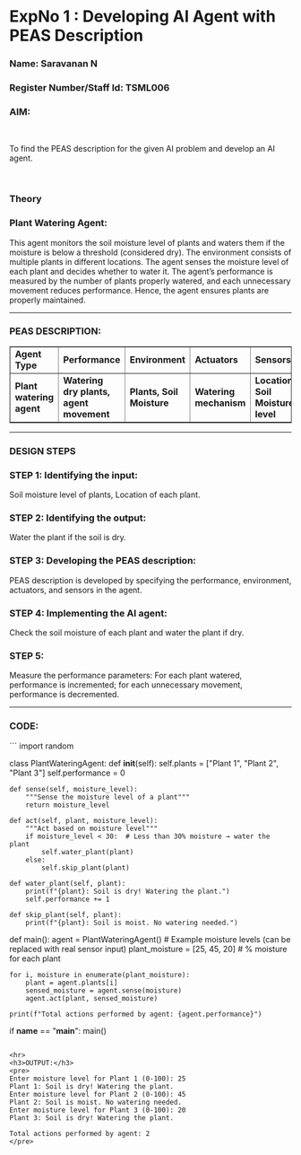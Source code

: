 <h1>ExpNo 1 : Developing AI Agent with PEAS Description</h1>
<h3>Name: Saravanan N</h3>
<h3>Register Number/Staff Id: TSML006</h3>

<h3>AIM:</h3>
<br>
<p>To find the PEAS description for the given AI problem and develop an AI agent.</p>
<br>
<h3>Theory</h3>
<h3>Plant Watering Agent:</h3>
<p>This agent monitors the soil moisture level of plants and waters them if the moisture is below a threshold (considered dry). The environment consists of multiple plants in different locations. The agent senses the moisture level of each plant and decides whether to water it. The agent’s performance is measured by the number of plants properly watered, and each unnecessary movement reduces performance. Hence, the agent ensures plants are properly maintained.</p>
<hr>
<h3>PEAS DESCRIPTION:</h3>
<table border="1" cellpadding="5" cellspacing="0">
  <tr>
    <td><strong>Agent Type</strong></td>
    <td><strong>Performance</strong></td>
    <td><strong>Environment</strong></td>
    <td><strong>Actuators</strong></td>
    <td><strong>Sensors</strong></td>
  </tr>
  <tr>
    <td><strong>Plant watering agent</strong></td>
    <td><strong>Watering dry plants, agent movement</strong></td>
    <td><strong>Plants, Soil Moisture</strong></td>
    <td><strong>Watering mechanism</strong></td>
    <td><strong>Location, Soil Moisture level</strong></td>
  </tr>
</table>
<hr>
<h3>DESIGN STEPS</h3>
<h3>STEP 1: Identifying the input:</h3>
<p>Soil moisture level of plants, Location of each plant.</p>
<h3>STEP 2: Identifying the output:</h3>
<p>Water the plant if the soil is dry.</p>
<h3>STEP 3: Developing the PEAS description:</h3>
<p>PEAS description is developed by specifying the performance, environment, actuators, and sensors in the agent.</p>
<h3>STEP 4: Implementing the AI agent:</h3>
<p>Check the soil moisture of each plant and water the plant if dry.</p>
<h3>STEP 5:</h3>
<p>Measure the performance parameters: For each plant watered, performance is incremented; for each unnecessary movement, performance is decremented.</p>

<hr>
<h3>CODE:</h3>
```
import random

class PlantWateringAgent:
    def __init__(self):
        self.plants = ["Plant 1", "Plant 2", "Plant 3"]
        self.performance = 0

    def sense(self, moisture_level):
        """Sense the moisture level of a plant"""
        return moisture_level

    def act(self, plant, moisture_level):
        """Act based on moisture level"""
        if moisture_level < 30:  # Less than 30% moisture → water the plant
            self.water_plant(plant)
        else:
            self.skip_plant(plant)

    def water_plant(self, plant):
        print(f"{plant}: Soil is dry! Watering the plant.")
        self.performance += 1

    def skip_plant(self, plant):
        print(f"{plant}: Soil is moist. No watering needed.")

def main():
    agent = PlantWateringAgent()
    # Example moisture levels (can be replaced with real sensor input)
    plant_moisture = [25, 45, 20]  # % moisture for each plant

    for i, moisture in enumerate(plant_moisture):
        plant = agent.plants[i]
        sensed_moisture = agent.sense(moisture)
        agent.act(plant, sensed_moisture)

    print(f"Total actions performed by agent: {agent.performance}")

if __name__ == "__main__":
    main()
```

<hr>
<h3>OUTPUT:</h3>
<pre>
Enter moisture level for Plant 1 (0-100): 25
Plant 1: Soil is dry! Watering the plant.
Enter moisture level for Plant 2 (0-100): 45
Plant 2: Soil is moist. No watering needed.
Enter moisture level for Plant 3 (0-100): 20
Plant 3: Soil is dry! Watering the plant.

Total actions performed by agent: 2
</pre>
